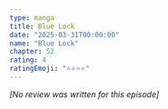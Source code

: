 ```yaml
---
type: manga
title: Blue Lock
date: "2025-03-31T00:00:00"
name: "Blue Lock"
chapter: 52
rating: 4
ratingEmoji: "⭐️⭐️⭐️⭐️"
---
```


_[No review was written for this episode]_
